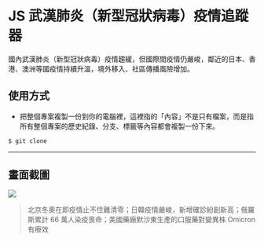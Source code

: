 # JS 武漢肺炎（新型冠狀病毒）疫情追蹤器

國內武漢肺炎（新型冠狀病毒）疫情趨緩，但國際間疫情仍嚴峻，鄰近的日本、香港、澳洲等國疫情持續升溫，境外移入、社區傳播風險增加。

## 使用方式
- 把整個專案複製一份到你的電腦裡，這裡指的「內容」不是只有檔案，而是指所有整個專案的歷史紀錄、分支、標籤等內容都會複製一份下來。
```sh
$ git clone
```

----

## 畫面截圖
![](https://i.imgur.com/FZWwCtT.png)
> 北京冬奧在即疫情止不住難清零；日韓疫情嚴峻，新增確診紛創新高；俄羅斯累計 66 萬人染疫喪命；美國藥廠默沙東生產的口服藥對變異株 Omicron 有療效